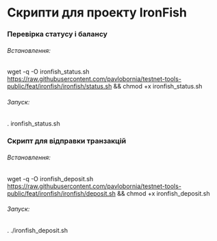 # Скрипти для проекту IronFish

### Перевірка статусу і балансу

###### Встановлення:

wget -q -O ironfish_status.sh https://raw.githubusercontent.com/pavlobornia/testnet-tools-public/feat/ironfish/ironfish/status.sh && chmod +x ironfish_status.sh

###### Запуск:

. ironfish_status.sh

### Скрипт для відправки транзакцій

###### Встановлення:

wget -q -O ironfish_deposit.sh https://raw.githubusercontent.com/pavlobornia/testnet-tools-public/feat/ironfish/ironfish/deposit.sh && chmod +x ironfish_deposit.sh

###### Запуск:

. ./ironfish_deposit.sh


